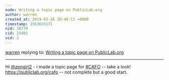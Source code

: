 ```yaml
---
node: Writing a topic page on PublicLab.org
author: warren
created_at: 2019-03-26 20:46:11 +0000
timestamp: 1553633171
nid: 18779
cid: 23465
uid: 1
---
```




[warren](../profile/warren) replying to: [Writing a topic page on PublicLab.org](../notes/warren/03-22-2019/writing-a-topic-page-on-publiclab-org)

----
 Hi [@zengirl2](/profile/zengirl2) - i made a topic page for [#CAFO](/tag/CAFO) -- take a look! https://publiclab.org/cafo -- not complete but a good start. 